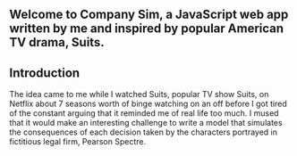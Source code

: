 ## Welcome to Company Sim, a JavaScript web app written by me and inspired by popular American TV drama, Suits.

## Introduction
The idea came to me while I watched Suits, popular TV show Suits, on Netflix about 7 seasons worth of binge watching on an off before I got tired of the constant arguing that it reminded me of real life too much. I mused that it would make an interesting challenge to write a model that simulates the consequences of each decision taken by the characters portrayed in fictitious legal firm, Pearson Spectre.
